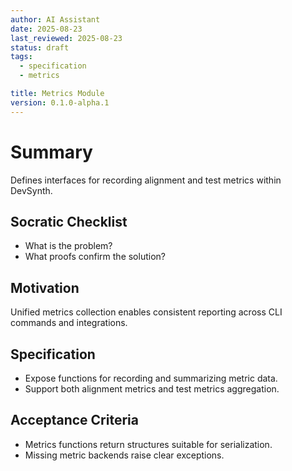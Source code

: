 ```yaml
---
author: AI Assistant
date: 2025-08-23
last_reviewed: 2025-08-23
status: draft
tags:
  - specification
  - metrics

title: Metrics Module
version: 0.1.0-alpha.1
---
```


# Summary

Defines interfaces for recording alignment and test metrics within DevSynth.

## Socratic Checklist
- What is the problem?
- What proofs confirm the solution?

## Motivation
Unified metrics collection enables consistent reporting across CLI commands and integrations.

## Specification
- Expose functions for recording and summarizing metric data.
- Support both alignment metrics and test metrics aggregation.

## Acceptance Criteria
- Metrics functions return structures suitable for serialization.
- Missing metric backends raise clear exceptions.
